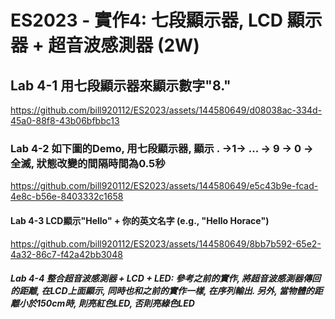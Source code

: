 # ES2023 - 實作4: 七段顯示器, LCD 顯示器 + 超音波感測器 (2W)

## Lab 4-1 用七段顯示器來顯示數字"8."

https://github.com/bill920112/ES2023/assets/144580649/d08038ac-334d-45a0-88f8-43b06bfbbc13

### Lab 4-2 如下圖的Demo, 用七段顯示器, 顯示 . →1→ ... → 9 → 0 → 全滅, 狀態改變的間隔時間為0.5秒

https://github.com/bill920112/ES2023/assets/144580649/e5c43b9e-fcad-4e8c-b56e-8403332c1658

#### Lab 4-3 LCD顯示"Hello" + 你的英文名字 (e.g., "Hello Horace")

https://github.com/bill920112/ES2023/assets/144580649/8bb7b592-65e2-4a32-86c7-f42a42bb3048


##### Lab 4-4 整合超音波感測器 + LCD + LED: 參考之前的實作, 將超音波感測器傳回的距離, 在LCD上面顯示, 同時也和之前的實作一樣, 在序列輸出. 另外, 當物體的距離小於150cm時, 則亮紅色LED, 否則亮綠色LED



